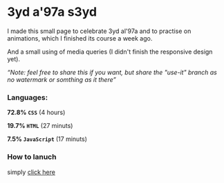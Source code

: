 # 3yd a'97a s3yd

I made this small page to celebrate 3yd al'97a and to practise on animations, which I finished its course a week ago.

And a small using of media queries (I didn't finish the responsive design yet).

*“Note: feel free to share this if you want, but share the "use-it" branch as no watermark or somthing as it there”*

### Languages:

**72.8% `CSS`** (4 hours)

**19.7% `HTML`** (27 minuts)

**7.5% `JavaScript`** (17 minuts)

### How to lanuch

simply [click here](https://basemamr.github.io/3yd-a-97a-s3yd)
